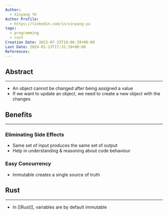 ```yaml
---
Author:
  - Xinyang YU
Author Profile:
  - https://linkedin.com/in/xinyang-yu
tags:
  - programming
  - rust
Creation Date: 2023-07-23T18:06:39+08:00
Last Date: 2024-01-13T17:31:10+08:00
References: 
---
```

## Abstract
---
- An object cannot be changed after being assigned a value
- If we want to update an object, we need to create a new object with the changes

## Benefits
---
### Eliminating Side Effects
- Same set of input produces the same set of output
- Help in understanding & reasoning about code behaviour

### Easy Concurrency
- Immutable creates a single source of truth 

## Rust
---
- In [[Rust]], variables are by default immutable